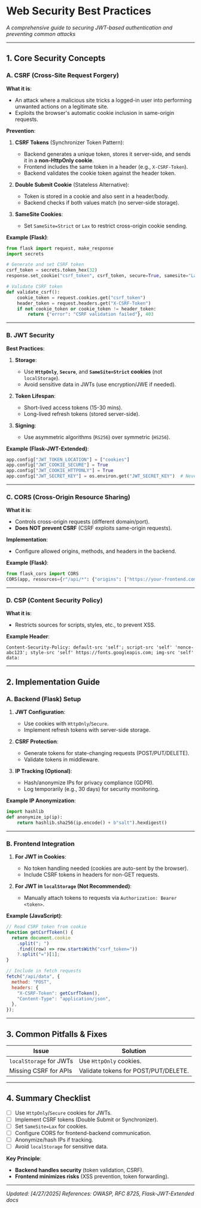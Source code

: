 # **Web Security Best Practices**

_A comprehensive guide to securing JWT-based authentication and preventing common attacks_

---

## **1. Core Security Concepts**

### **A. CSRF (Cross-Site Request Forgery)**

**What it is**:

- An attack where a malicious site tricks a logged-in user into performing unwanted actions on a legitimate site.
- Exploits the browser's automatic cookie inclusion in same-origin requests.

**Prevention**:

1. **CSRF Tokens** (Synchronizer Token Pattern):

   - Backend generates a unique token, stores it server-side, and sends it in a **non-HttpOnly cookie**.
   - Frontend includes the same token in a header (e.g., `X-CSRF-Token`).
   - Backend validates the cookie token against the header token.

2. **Double Submit Cookie** (Stateless Alternative):

   - Token is stored in a cookie and also sent in a header/body.
   - Backend checks if both values match (no server-side storage).

3. **SameSite Cookies**:
   - Set `SameSite=Strict` or `Lax` to restrict cross-origin cookie sending.

**Example (Flask)**:

```python
from flask import request, make_response
import secrets

# Generate and set CSRF token
csrf_token = secrets.token_hex(32)
response.set_cookie("csrf_token", csrf_token, secure=True, samesite="Lax")

# Validate CSRF token
def validate_csrf():
    cookie_token = request.cookies.get("csrf_token")
    header_token = request.headers.get("X-CSRF-Token")
    if not cookie_token or cookie_token != header_token:
        return {"error": "CSRF validation failed"}, 403
```

---

### **B. JWT Security**

**Best Practices**:

1. **Storage**:

   - Use **`HttpOnly`**, **`Secure`**, and **`SameSite=Strict` cookies** (not `localStorage`).
   - Avoid sensitive data in JWTs (use encryption/JWE if needed).

2. **Token Lifespan**:

   - Short-lived access tokens (15-30 mins).
   - Long-lived refresh tokens (stored server-side).

3. **Signing**:
   - Use asymmetric algorithms (`RS256`) over symmetric (`HS256`).

**Example (Flask-JWT-Extended)**:

```python
app.config["JWT_TOKEN_LOCATION"] = ["cookies"]
app.config["JWT_COOKIE_SECURE"] = True
app.config["JWT_COOKIE_HTTPONLY"] = True
app.config["JWT_SECRET_KEY"] = os.environ.get("JWT_SECRET_KEY")  # Never hardcode!
```

---

### **C. CORS (Cross-Origin Resource Sharing)**

**What it is**:

- Controls cross-origin requests (different domain/port).
- **Does NOT prevent CSRF** (CSRF exploits same-origin requests).

**Implementation**:

- Configure allowed origins, methods, and headers in the backend.

**Example (Flask)**:

```python
from flask_cors import CORS
CORS(app, resources={r"/api/*": {"origins": ["https://your-frontend.com"]}})
```

---

### **D. CSP (Content Security Policy)**

**What it is**:

- Restricts sources for scripts, styles, etc., to prevent XSS.

**Example Header**:

```http
Content-Security-Policy: default-src 'self'; script-src 'self' 'nonce-abc123'; style-src 'self' https://fonts.googleapis.com; img-src 'self' data:
```

---

## **2. Implementation Guide**

### **A. Backend (Flask) Setup**

1. **JWT Configuration**:

   - Use cookies with `HttpOnly`/`Secure`.
   - Implement refresh tokens with server-side storage.

2. **CSRF Protection**:

   - Generate tokens for state-changing requests (POST/PUT/DELETE).
   - Validate tokens in middleware.

3. **IP Tracking (Optional)**:
   - Hash/anonymize IPs for privacy compliance (GDPR).
   - Log temporarily (e.g., 30 days) for security monitoring.

**Example IP Anonymization**:

```python
import hashlib
def anonymize_ip(ip):
    return hashlib.sha256(ip.encode() + b"salt").hexdigest()
```

---

### **B. Frontend Integration**

1. **For JWT in Cookies**:

   - No token handling needed (cookies are auto-sent by the browser).
   - Include CSRF tokens in headers for non-GET requests.

2. **For JWT in `localStorage` (Not Recommended)**:
   - Manually attach tokens to requests via `Authorization: Bearer <token>`.

**Example (JavaScript)**:

```javascript
// Read CSRF token from cookie
function getCsrfToken() {
  return document.cookie
    .split("; ")
    .find((row) => row.startsWith("csrf_token="))
    ?.split("=")[1];
}

// Include in fetch requests
fetch("/api/data", {
  method: "POST",
  headers: {
    "X-CSRF-Token": getCsrfToken(),
    "Content-Type": "application/json",
  },
});
```

---

## **3. Common Pitfalls & Fixes**

| **Issue**               | **Solution**                         |
| ----------------------- | ------------------------------------ |
| `localStorage` for JWTs | Use `HttpOnly` cookies.              |
| Missing CSRF for APIs   | Validate tokens for POST/PUT/DELETE. |

---

## **4. Summary Checklist**

- [ ] Use `HttpOnly`/`Secure` cookies for JWTs.
- [ ] Implement CSRF tokens (Double Submit or Synchronizer).
- [ ] Set `SameSite=Lax` for cookies.
- [ ] Configure CORS for frontend-backend communication.
- [ ] Anonymize/hash IPs if tracking.
- [ ] Avoid `localStorage` for sensitive data.

**Key Principle**:

- **Backend handles security** (token validation, CSRF).
- **Frontend minimizes risks** (XSS prevention, token forwarding).

---

_Updated: [4/27/2025]_
_References: OWASP, RFC 8725, Flask-JWT-Extended docs_
